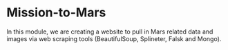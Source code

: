 # Mission-to-Mars

In this module, we are creating a website to pull in Mars related data and images via web scraping tools (BeautifulSoup, Splineter, Falsk and Mongo).
